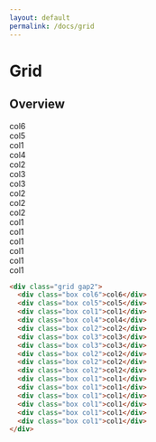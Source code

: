 ```yaml
---
layout: default
permalink: /docs/grid
---
```


# Grid

## Overview

<div class="grid gap2 mb3">
    <div class="box col6">col6</div>
    <div class="box col5">col5</div>
    <div class="box col1">col1</div>
    <div class="box col4">col4</div>
    <div class="box col2">col2</div>
    <div class="box col3">col3</div>
    <div class="box col3">col3</div>
    <div class="box col2">col2</div>
    <div class="box col2">col2</div>
    <div class="box col2">col2</div>
    <div class="box col1">col1</div>
    <div class="box col1">col1</div>
    <div class="box col1">col1</div>
    <div class="box col1">col1</div>
    <div class="box col1">col1</div>
    <div class="box col1">col1</div>
</div>

```html
<div class="grid gap2">
  <div class="box col6">col6</div>
  <div class="box col5">col5</div>
  <div class="box col1">col1</div>
  <div class="box col4">col4</div>
  <div class="box col2">col2</div>
  <div class="box col3">col3</div>
  <div class="box col3">col3</div>
  <div class="box col2">col2</div>
  <div class="box col2">col2</div>
  <div class="box col2">col2</div>
  <div class="box col1">col1</div>
  <div class="box col1">col1</div>
  <div class="box col1">col1</div>
  <div class="box col1">col1</div>
  <div class="box col1">col1</div>
  <div class="box col1">col1</div>
</div>
```
